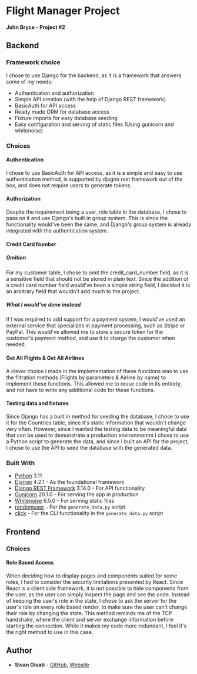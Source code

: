 # Flight Manager Project
**John Bryce - Project #2**

## Backend

### Framework choice
I chose to use Django for the backend, as it is a framework that answers some of my needs:
- Authentication and authorization
- Simple API creation (with the help of Django REST framework)
- BasicAuth for API access
- Ready made ORM for database access
- Fixture imports for easy database seeding
- Easy configuration and serving of static files (Using gunicorn and whitenoise)

### Choices

#### Authentication
I chose to use BasicAuth for API access, as it is a simple and easy to use authentication method, is supported by djagno rest framework out of the box, and does not require users to generate tokens.

#### Authorization
Despite the requirement being a user_role table in the database, I chose to pass on it and use Django's built in group system. This is since the functionality would've been the same, and Django's group system is already integrated with the authentication system.

#### Credit Card Number

##### Omition
For my customer table, I chose to omit the credit_card_number field, as it is a sensitive field that should not be stored in plain text. Since the addition of a credit card number field would've been a simple string field, I decided it is an arbitrary field that wouldn't add much to the project.

##### What I would've done instead
If I was required to add support for a payment system, I would've used an external service that specializes in payment processing, such as Stripe or PayPal. This would've allowed me to store a secure token for the customer's payment method, and use it to charge the customer when needed. 

#### Get All Flights & Get All Airlines
A clever choice I made in the implementation of these functions was to use the filtration methods (Flights by parameters & Airline by name) to implement these functions. This allowed me to reuse code in its entirety, and not have to write any additional code for these functions. 

#### Testing data and fixtures
Since Django has a built in method for seeding the database, I chose to use it for the Countries table, since it's static information that wouldn't change very often.
However, since I wanted the testing data to be meaningful data that can be used to demonstrate a production environmentm I chose to use a Python script to generate the data, and since I built an API for the project, I chose to use the API to seed the database with the generated data.

### Built With

* [Python](https://www.python.org/) 3.11
* [Django](https://pypi.org/project/Django/) 4.2.1 - As the foundational framework
* [Django REST Framework](https://pypi.org/project/djangorestframework/) 3.14.0 - For API functionality
* [Gunicorn](https://pypi.org/project/gunicorn/) 20.1.0 - For serving the app in production
* [Whitenoise](https://pypi.org/project/whitenoise/) 6.5.0 - For serving static files
* [randomuser](https://pypi.org/project/randomuser/) - For the `generate_data.py` script
* [click](https://pypi.org/project/click/) - For the CLI functionality in the `generate_data.py` script

## Frontend

### Choices

#### Role Based Access
When deciding how to display pages and components suited for some roles, I had to consider the security limitations presented by React. Since React is a client side framework, it is not possible to hide components from the user, as the user can simply inspect the page and see the code. Instead of keeping the user's role in the state, I chose to ask the server for the user's role on every role based render, to make sure the user can't change their role by changing the state.
This method reminds me of the TCP handshake, where the client and server exchange information before starting the connection. While it makes my code more redundant, I feel it's the right method to use in this case.

## Author

* **Sivan Givati** - [GitHub](https://github.com/sivgiv), [Website](https://sivgiv.com/)

